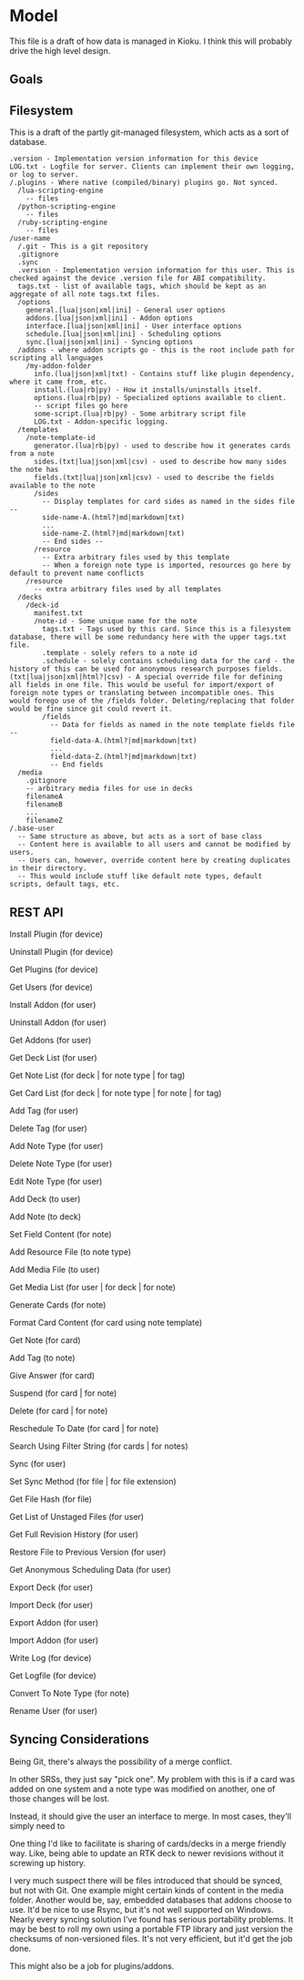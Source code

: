 # Model

This file is a draft of how data is managed in Kioku. I think this will probably drive the high level design.

## Goals


## Filesystem

This is a draft of the partly git-managed filesystem, which acts as a sort of database.
```
.version - Implementation version information for this device
LOG.txt - Logfile for server. Clients can implement their own logging, or log to server.
/.plugins - Where native (compiled/binary) plugins go. Not synced.
  /lua-scripting-engine
    -- files
  /python-scripting-engine
    -- files
  /ruby-scripting-engine
    -- files
/user-name
  /.git - This is a git repository
  .gitignore
  .sync
  .version - Implementation version information for this user. This is checked against the device .version file for ABI compatibility.
  tags.txt - list of available tags, which should be kept as an aggregate of all note tags.txt files.
  /options
    general.[lua|json|xml|ini] - General user options
    addons.[lua|json|xml|ini] - Addon options
    interface.[lua|json|xml|ini] - User interface options
    schedule.[lua|json|xml|ini] - Scheduling options
    sync.[lua|json|xml|ini] - Syncing options
  /addons - where addon scripts go - this is the root include path for scripting all languages
    /my-addon-folder
      info.(lua|json|xml|txt) - Contains stuff like plugin dependency, where it came from, etc.
      install.(lua|rb|py) - How it installs/uninstalls itself.
      options.(lua|rb|py) - Specialized options available to client.
      -- script files go here
      some-script.(lua|rb|py) - Some arbitrary script file
      LOG.txt - Addon-specific logging.
  /templates
    /note-template-id
      generator.(lua|rb|py) - used to describe how it generates cards from a note
      sides.(txt|lua|json|xml|csv) - used to describe how many sides the note has
      fields.(txt|lua|json|xml|csv) - used to describe the fields available to the note
      /sides
        -- Display templates for card sides as named in the sides file --
        side-name-A.(html?|md|markdown|txt)
        ...
        side-name-Z.(html?|md|markdown|txt)
        -- End sides --
      /resource
        -- Extra arbitrary files used by this template
        -- When a foreign note type is imported, resources go here by default to prevent name conflicts
    /resource
      -- extra arbitrary files used by all templates
  /decks
    /deck-id
      manifest.txt
      /note-id - Some unique name for the note
        tags.txt - Tags used by this card. Since this is a filesystem database, there will be some redundancy here with the upper tags.txt file.
        .template - solely refers to a note id
        .schedule - solely contains scheduling data for the card - the history of this can be used for anonymous research purposes fields.(txt|lua|json|xml|html?|csv) - A special override file for defining all fields in one file. This would be useful for import/export of foreign note types or translating between incompatible ones. This would forego use of the /fields folder. Deleting/replacing that folder would be fine since git could revert it.
        /fields
          -- Data for fields as named in the note template fields file --
          field-data-A.(html?|md|markdown|txt)
          ...
          field-data-Z.(html?|md|markdown|txt)
          -- End fields
  /media
    .gitignore
    -- arbitrary media files for use in decks
    filenameA
    filenameB
    ...
    filenameZ
/.base-user
  -- Same structure as above, but acts as a sort of base class
  -- Content here is available to all users and cannot be modified by users.
  -- Users can, however, override content here by creating duplicates in their directory.
  -- This would include stuff like default note types, default scripts, default tags, etc.
```

## REST API

Install Plugin (for device)

Uninstall Plugin (for device)

Get Plugins (for device)

Get Users (for device)

Install Addon (for user)

Uninstall Addon (for user)

Get Addons (for user)

Get Deck List (for user)

Get Note List (for deck | for note type | for tag)

Get Card List (for deck | for note type | for note | for tag)

Add Tag (for user)

Delete Tag (for user)

Add Note Type (for user)

Delete Note Type (for user)

Edit Note Type (for user)

Add Deck (to user)

Add Note (to deck)

Set Field Content (for note)

Add Resource File (to note type)

Add Media File (to user)

Get Media List (for user | for deck | for note)

Generate Cards (for note)

Format Card Content (for card using note template)

Get Note (for card)

Add Tag (to note)

Give Answer (for card)

Suspend (for card | for note)

Delete (for card | for note)

Reschedule To Date (for card | for note)

Search Using Filter String (for cards | for notes)

Sync (for user)

Set Sync Method (for file | for file extension)

Get File Hash (for file)

Get List of Unstaged Files (for user)

Get Full Revision History (for user)

Restore File to Previous Version (for user)

Get Anonymous Scheduling Data (for user)

Export Deck (for user)

Import Deck (for user)

Export Addon (for user)

Import Addon (for user)

Write Log (for device)

Get Logfile (for device)

Convert To Note Type (for note)

Rename User (for user)

## Syncing Considerations

Being Git, there's always the possibility of a merge conflict.

In other SRSs, they just say "pick one". My problem with this is if a card was added on one system and a note type was modified on another, one of those changes will be lost.

Instead, it should give the user an interface to merge. In most cases, they'll simply need to 

One thing I'd like to facilitate is sharing of cards/decks in a merge friendly way. Like, being able to update an RTK deck to newer revisions without it screwing up history.

I very much suspect there will be files introduced that should be synced, but not with Git. One example might certain kinds of content in the media folder. Another would be, say, embedded databases that addons choose to use. It'd be nice to use Rsync, but it's not well supported on Windows. Nearly every syncing solution I've found has serious portability problems. It may be best to roll my own using a portable FTP library and just version the checksums of non-versioned files. It's not very efficient, but it'd get the job done.

This might also be a job for plugins/addons.
